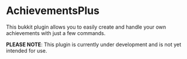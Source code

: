 AchievementsPlus
================

This bukkit plugin allows you to easily create and handle your own achievements with just a few commands.

**PLEASE NOTE**: This plugin is currently under development and is not yet intended for use.
